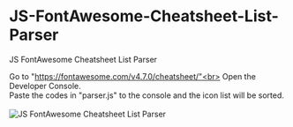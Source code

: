 # JS-FontAwesome-Cheatsheet-List-Parser
JS FontAwesome Cheatsheet List Parser

Go to "https://fontawesome.com/v4.7.0/cheatsheet/"<br>
Open the Developer Console.<br>
Paste the codes in "parser.js" to the console and the icon list will be sorted.<br><br>
![JS FontAwesome Cheatsheet List Parser](https://image.prntscr.com/image/6lMJ9NOaQdexW-ZNKlheiA.png)
